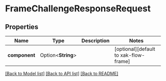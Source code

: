 # FrameChallengeResponseRequest

## Properties

Name | Type | Description | Notes
------------ | ------------- | ------------- | -------------
**component** | Option<**String**> |  | [optional][default to xak-flow-frame]

[[Back to Model list]](../README.md#documentation-for-models) [[Back to API list]](../README.md#documentation-for-api-endpoints) [[Back to README]](../README.md)


